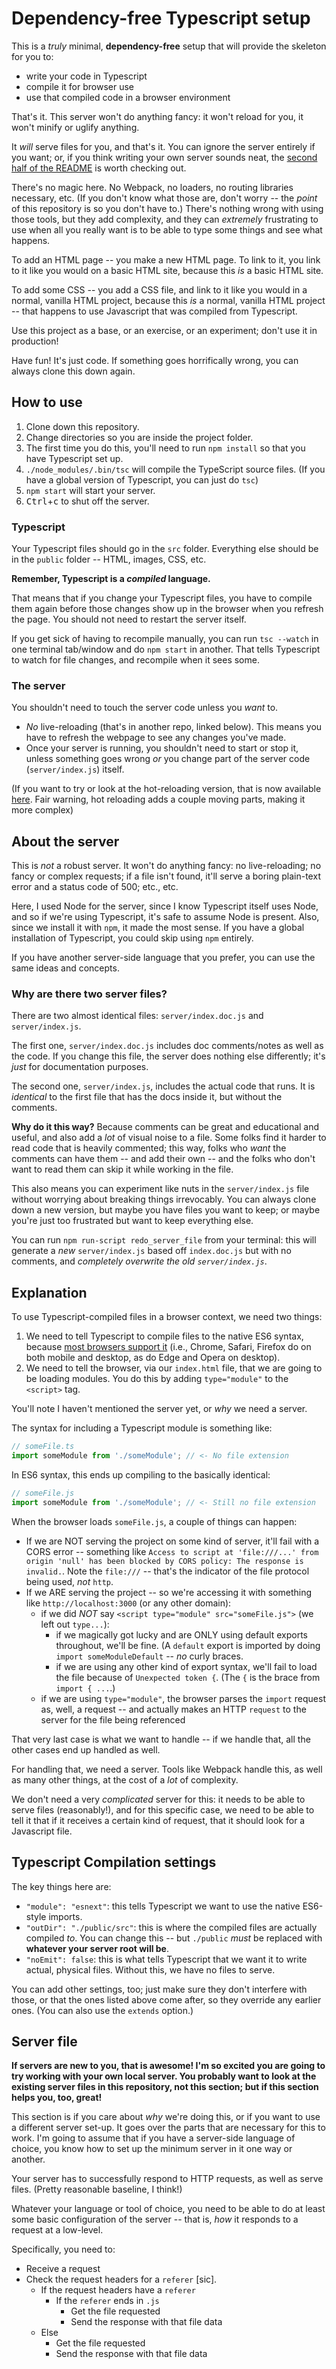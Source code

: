 # Dependency-free Typescript setup

This is a _truly_ minimal, **dependency-free** setup that will provide the skeleton for you to:
* write your code in Typescript
* compile it for browser use
* use that compiled code in a browser environment

That's it. This server won't do anything fancy: it won't reload for you, it won't minify or uglify anything.

It _will_ serve files for you, and that's it. You can ignore the server entirely if you want; or, if you think writing your own server sounds neat, the [second half of the README](#about-the-server) is worth checking out.

There's no magic here. No Webpack, no loaders, no routing libraries necessary, etc. (If you don't know what those are, don't worry -- the _point_ of this repository is so you don't have to.) There's nothing wrong with using those tools, but they add complexity, and they can _extremely_ frustrating to use when all you really want is to be able to type some things and see what happens.

To add an HTML page -- you make a new HTML page. To link to it, you link to it like you would on a basic HTML site, because this _is_ a basic HTML site.

To add some CSS -- you add a CSS file, and link to it like you would in a normal, vanilla HTML project, because this _is_ a normal, vanilla HTML project -- that happens to use Javascript that was compiled from Typescript.

Use this project as a base, or an exercise, or an experiment; don't use it in production!

Have fun! It's just code. If something goes horrifically wrong, you can always clone this down again.

## How to use

1. Clone down this repository.
2. Change directories so you are inside the project folder.
2. The first time you do this, you'll need to run `npm install` so that you have Typescript set up.
2. `./node_modules/.bin/tsc` will compile the TypeScript source files. (If you have a global version of Typescript, you can just do `tsc`)
3. `npm start` will start your server.
4. <kbd>Ctrl</kbd>+<kbd>c</kbd> to shut off the server.

### Typescript

Your Typescript files should go in the `src` folder. Everything else should be in the `public` folder -- HTML, images, CSS, etc.

**Remember, Typescript is a *compiled* language.**

That means that if you change your Typescript files, you have to compile them again before those changes show up in the browser when you refresh the page. You should not need to restart the server itself.

If you get sick of having to recompile manually, you can run `tsc --watch` in one terminal tab/window and do `npm start` in another. That tells Typescript to watch for file changes, and recompile when it sees some.

### The server

You shouldn't need to touch the server code unless you _want_ to.

* _No_ live-reloading (that's in another repo, linked below). This means you have to refresh the webpage to see any changes you've made.
* Once your server is running, you shouldn't need to start or stop it, unless something goes wrong _or_ you change part of the server code (`server/index.js`) itself.

(If you want to try or look at the hot-reloading version, that is now available [here](https://github.com/aleph-naught2tog/reloading_ts_without_dependencies). Fair warning, hot reloading adds a couple moving parts, making it more complex)

## About the server

This is _not_ a robust server. It won't do anything fancy: no live-reloading; no fancy or complex requests; if a file isn't found, it'll serve a boring plain-text error and a status code of 500; etc., etc.

Here, I used Node for the server, since I know Typescript itself uses Node, and so if we're using Typescript, it's safe to assume Node is present. Also, since we install it with `npm`, it made the most sense. If you have a global installation of Typescript, you could skip using `npm` entirely.

If you have another server-side language that you prefer, you can use the same ideas and concepts.

### Why are there two server files?

There are two almost identical files: `server/index.doc.js` and `server/index.js`.

The first one, `server/index.doc.js` includes doc comments/notes as well as the code. If you change this file, the server does nothing else differently; it's _just_ for documentation purposes.

The second one, `server/index.js`, includes the actual code that runs. It is _identical_ to the first file that has the docs inside it, but without the comments.

**Why do it this way?** Because comments can be great and educational and useful, and also add a _lot_ of visual noise to a file. Some folks find it harder to read code that is heavily commented; this way, folks who _want_ the comments can have them -- and add their own -- and the folks who don't want to read them can skip it while working in the file.

This also means you can experiment like nuts in the `server/index.js` file without worrying about breaking things irrevocably. You can always clone down a new version, but maybe you have files you want to keep; or maybe you're just too frustrated but want to keep everything else.

You can run `npm run-script redo_server_file` from your terminal: this will generate a _new_ `server/index.js` based off `index.doc.js` but with no comments, and _completely overwrite the old `server/index.js`_.

## Explanation

To use Typescript-compiled files in a browser context, we need two things:

1. We need to tell Typescript to compile files to the native ES6 syntax, because [most browsers support it](https://caniuse.com/#feat=es6-module) (i.e., Chrome, Safari, Firefox do on both mobile and desktop, as do Edge and Opera on desktop).
2. We need to tell the browser, via our `index.html` file, that we are going to be loading modules. You do this by adding `type="module"` to the `<script>` tag.

You'll note I haven't mentioned the server yet, or _why_ we need a server.

The syntax for including a Typescript module is something like:

```ts
// someFile.ts
import someModule from './someModule'; // <- No file extension
```

In ES6 syntax, this ends up compiling to the basically identical:

```javascript
// someFile.js
import someModule from './someModule'; // <- Still no file extension
```

When the browser loads `someFile.js`, a couple of things can happen:

* If we are NOT serving the project on some kind of server, it'll fail with a CORS error -- something like `Access to script at 'file:///...' from origin 'null' has been blocked by CORS policy: The response is invalid.`. Note the `file:///` -- that's the indicator of the file protocol being used, _not_ `http`.
* If we ARE serving the project -- so we're accessing it with something like `http://localhost:3000` (or any other domain):
    * if we did _NOT_ say `<script type="module" src="someFile.js">` (we left out `type...`):
        * if we magically got lucky and are ONLY using default exports throughout, we'll be fine. (A `default` export is imported by doing `import someModuleDefault` -- _no_ curly braces.
        * if we are using any other kind of export syntax, we'll fail to load the file because of `Unexpected token {`. (The `{` is the brace from `import { ...`.)
    * if we are using `type="module"`, the browser parses the `import` request as, well, a request -- and actually makes an HTTP `request` to the server for the file being referenced

That very last case is what we want to handle -- if we handle that, all the other cases end up handled as well.

For handling that, we need a server. Tools like Webpack handle this, as well as many other things, at the cost of a _lot_ of complexity.

We don't need a very _complicated_ server for this: it needs to be able to serve files (reasonably!), and for this specific case, we need to be able to tell it that if it receives a certain kind of request, that it should look for a Javascript file.

## Typescript Compilation settings

The key things here are:
* `"module": "esnext"`: this tells Typescript we want to use the native ES6-style imports.
* `"outDir": "./public/src"`: this is where the compiled files are actually compiled _to_. You can change this -- but `./public` _must_ be replaced with **whatever your server root will be**.
* `"noEmit": false`: this is what tells Typescript that we want it to write actual, physical files. Without this, we have no files to serve.

You can add other settings, too; just make sure they don't interfere with those, or that the ones listed above come after, so they override any earlier ones. (You can also use the `extends` option.)

## Server file

**If servers are new to you, that is awesome! I'm so excited you are going to try working with your own local server. You probably want to look at the existing server files in this repository, not this section; but if this section helps you, too, great!**

This section is if you care about _why_ we're doing this, or if you want to use a different server set-up. It goes over the parts that are necessary for this to work. I'm going to assume that if you have a server-side language of choice, you know how to set up the minimum server in it one way or another.

Your server has to successfully respond to HTTP requests, as well as serve files. (Pretty reasonable baseline, I think!)

Whatever your language or tool of choice, you need to be able to do at least some basic configuration of the server -- that is, _how_ it responds to a request at a low-level.

Specifically, you need to:
* Receive a request
* Check the request headers for a `referer` [sic].
  * If the request headers have a `referer`
    * If the `referer` ends in `.js`
      * Get the file requested
      * Send the response with that file data
  * Else
    * Get the file requested
    * Send the response with that file data
